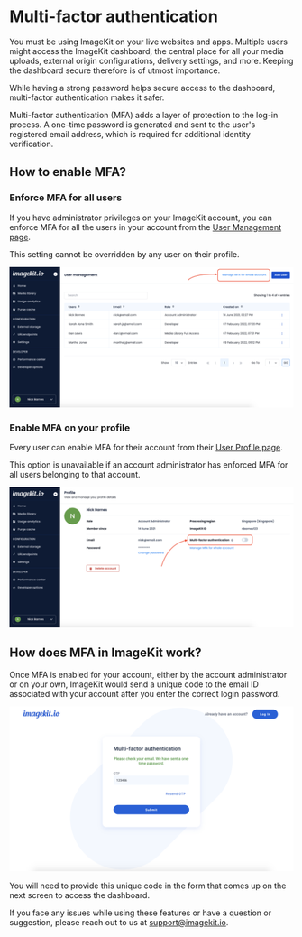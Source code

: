 # Multi-factor authentication

You must be using ImageKit on your live websites and apps. Multiple users might access the ImageKit dashboard, the central place for all your media uploads, external origin configurations, delivery settings, and more. Keeping the dashboard secure therefore is of utmost importance.

While having a strong password helps secure access to the dashboard, multi-factor authentication makes it safer.

Multi-factor authentication (MFA) adds a layer of protection to the log-in process. A one-time password is generated and sent to the user's registered email address, which is required for additional identity verification. 

## How to enable MFA?

### Enforce MFA for all users

If you have administrator privileges on your ImageKit account, you can enforce MFA for all the users in your account from the [User Management page](https://imagekit.io/dashboard/user-management). 

This setting cannot be overridden by any user on their profile.

![Enforce MFA for all users](<../.gitbook/assets/mfa-enforce-user-management.png>)

### Enable MFA on your profile

Every user can enable MFA for their account from their [User Profile page](https://imagekit.io/dashboard/profile). 

This option is unavailable if an account administrator has enforced MFA for all users belonging to that account.

![MFA for your account](<../.gitbook/assets/mfa-user-profile.png>)

## How does MFA in ImageKit work?

Once MFA is enabled for your account, either by the account administrator or on your own, ImageKit would send a unique code to the email ID associated with your account after you enter the correct login password.

![MFA screen](<../.gitbook/assets/mfa-otp-screen.png>)

You will need to provide this unique code in the form that comes up on the next screen to access the dashboard.

If you face any issues while using these features or have a question or suggestion, please reach out to us at support@imagekit.io.
